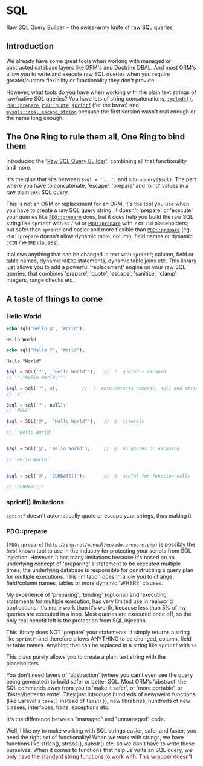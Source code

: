 # SQL
Raw SQL Query Builder ~ the swiss-army knife of raw SQL queries

## Introduction

We already have some great tools when working with managed or abstracted database layers like ORM's and Doctrine DBAL. And most ORM's allow you to write and execute raw SQL queries when you require greater/custom flexibility or functionality they don't provide.

However, what tools do you have when working with the plain text strings of raw/native SQL queries? You have lots of string concatenations, [`implode()`](http://php.net/manual/en/function.implode.php), [`PDO::prepare`](http://php.net/manual/en/pdo.prepare.php), [`PDO::quote`](http://php.net/manual/en/pdo.quote.php), [`sprintf`](http://php.net/manual/en/function.sprintf.php) (for the brave) and [`mysqli::real_escape_string`](http://php.net/manual/en/mysqli.real-escape-string.php) because the first version wasn't real enough or the name long enough.

## The One Ring to rule them all, One Ring to bind them

Introducing the '[Raw SQL Query Builder](https://github.com/twister-php/sql)'; combining all that functionality and more.

It's the glue that sits between `$sql = '...';` and `$db->query($sql)`. The part where you have to concatenate, 'escape', 'prepare' and 'bind' values in a raw plain text SQL query.

This is not an ORM or replacement for an ORM, it's the tool you use when you have to create a raw SQL query string. It doesn't 'prepare' or 'execute' your queries like [`PDO::prepare`](http://php.net/manual/en/pdo.prepare.php) does, but it does help you build the raw SQL string like `sprintf` with `%s` / `%d` or [`PDO::prepare`](http://php.net/manual/en/pdo.prepare.php) with `?` or `:id` placeholders; but safer than `sprintf` and easier and more flexible than [`PDO::prepare`](http://php.net/manual/en/pdo.prepare.php) (eg. `PDO::prepare` doesn't allow dynamic table, column, field names or dynamic `JOIN` / `WHERE` clauses).

It allows anything that can be changed in text with `sprintf`; column, field or table names, dynamic `WHERE` statements, dynamic table joins etc. This library just allows you to add a powerful 'replacement' engine on your raw SQL queries, that combines 'prepare', 'quote', 'escape', 'sanitize', 'clamp' integers, range checks etc.

## A taste of things to come

### Hello World

```php
echo sql('Hello @', 'World');
```
```
Hello World
```

```php
echo sql('Hello ?', 'World');
```
```
Hello "World"
```



```php
$sql = SQL('?', '"Hello World"');	//	?  quoted + escaped
// '"\"Hello World\""'

$sql = Sql('?', 4);			//	?  auto-detects numeric, null and string
// '4'

$sql = sql('?', null);
// 'NULL'
```

```php
$sql = SQL('@', '"Hello World"');	//	@  literals

// '"Hello World"'


$sql = Sql('@', 'Hello World');		//	@  no quotes or escaping

// 'Hello World'


$sql = sql('@', 'CURDATE()');		//	@  useful for function calls

// 'CURDATE()'
```



### sprintf() limitations

`sprintf` doesn't automatically quote or escape your strings, thus making it 

### PDO::prepare

`[PDO::prepare](http://php.net/manual/en/pdo.prepare.php)` is possibly the _best_ known tool to use in the industry for protecting your scripts from SQL injection. However, it has many limitations because it's based on an underlying concept of 'preparing' a statement to be executed multiple times, the underlying database is responsible for constructing a query plan for multiple executions. This limitation doesn't allow you to change field/column names, tables or more dynamic 'WHERE' clauses.

My experience of 'preparing', 'binding' (optional) and 'executing' statements for multiple execution, has very limited use in realworld applications. It's more work than it's worth, because less than 5% of my queries are executed in a loop. Most queries are executed once off, so the only real benefit left is the protection from SQL injection.

This library does NOT 'prepare' your statements, it simply returns a string like `sprintf`; and therefore allows ANYTHING to be changed, column, field or table names. Anything that can be replaced in a string like `sprintf` with `%s` 




This class purely allows you to create a plain text string with the placeholders


You don't need layers of 'abstraction' (where you can't even see the query being generated) to build safer or better SQL.
Most ORM's 'abstract' the SQL commands away from you to 'make it safer', or 'more portable', or 'faster/better to write'.
They just introduce hundreds of new/weird functions (like Laravel's `take()` instead of `limit()`), new librabries, hundreds of new classes, interfaces, traits, exceptions etc.

It's the difference between "managed" and "unmanaged" code.

Well, I like my 
to make working with SQL strings easier, safer and faster; you need the right set of functionality!
When we work with strings, we have functions like strlen(), strpos(), substr() etc. so we don't have to write those ourselves.
When it comes to functions that help us write an SQL query, we only have the standard string functions to work with.
This wrapper doesn't 
